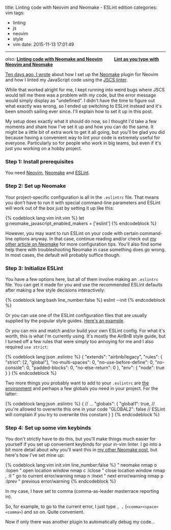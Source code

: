 title: Linting code with Neovim and Neomake - ESLint edition
categories: vim
tags:
  - linting
  - js
  - neovim
  - style
  - vim
date: 2015-11-13 17:01:49
---

*also:* **[Linting code with Neomake and Neovim](/vim/2015/linting-code-with-neomake-and-neovim)
&nbsp;&nbsp;&nbsp;&nbsp;&nbsp;&nbsp;&nbsp;&nbsp;&nbsp;&nbsp;[Lint as you type with Neovim and Neomake](/vim/2015/lint-as-you-type-with-neovim-and-neomake/)**

[Ten days ago, I wrote](vim/2015/linting-code-with-neomake-and-neovim) about how I set up the [Neomake](https://github.com/benekastah/neomake) plugin for Neovim and how I linted my JavaScript code using the [JSCS linter](http://jscs.info/).

While that worked alright for me, I kept running into weird bugs where JSCS would tell me there was a problem with my code, but the error message would simply display as "undefined". I didn't have the time to figure out what exactly was wrong, so I ended up switching to ESLint instead and it's been smooth sailing ever since. I'll explain how to set it up in this post.

<!-- more -->

My setup does exactly what it should do now, so I thought I'd take a few moments and share how I've set it up and how you can do the same. It might be a little bit of extra work to get it all going, but you'll be glad you did because having a convenient way to lint your code is extremely useful for everyone. Particularly so for people who work in big teams, but even if it's just you working on a hobby project.

### Step 1: Install prerequisites

You need [Neovim](https://github.com/neovim/neovim/wiki/Installing-Neovim), [Neomake](https://github.com/neovim/neovim/wiki/Installing-Neovim) and [ESLint](https://github.com/eslint/eslint).

### Step 2: Set up Neomake

Your project-specific configuration is all in the `.eslintrc` file. That means you don't have to run it with special command-line parameters and ESLint will work out of the box just by setting it up like this:

{% codeblock lang:vim init.vim %}
let g:neomake_javascript_enabled_makers = ['eslint']
{% endcodeblock %}

However, you may want to run ESLint on your code with certain command-line options anyway. In that case, continue reading and/or check out [my other article on Neomake](vim/2015/linting-code-with-neomake-and-neovim) for more configuration tips. You'll also find some help there with troubleshooting Neomake in case something does go wrong. In most cases, the default will probably suffice though.

### Step 3: Initialize ESLint

You have a few options here, but all of them involve making an `.eslintrc` file. You can get it made for you and use the recommended ESLint defaults after making a few style decisions interactively:

{% codeblock lang:bash line_number:false %}
eslint --init
{% endcodeblock %}

Or you can use one of the ESLint configuration files that are usually supplied by the popular style guides. [Here's an example](https://github.com/airbnb/javascript/tree/master/packages/eslint-config-airbnb).

Or you can mix and match and/or build your own ESLint config. For what it's worth, this is what I'm currently using. It's mostly the AirBnB style guide, but I turned off a few rules that were simply too annoying for me and I also required `use strict`:

{% codeblock lang:json .eslintrc %}
{
    "extends": "airbnb/legacy",
    "rules": {
        "strict": [2, "global"],
        "no-multi-spaces": 0,
        "no-use-before-define": 0,
        "no-console": 0,
        "padded-blocks": 0,
        "no-else-return": 0
    },
    "env": {
        "node": true
    }
}
{% endcodeblock %}

Two more things you probably want to add to your `.eslintrc` are [the environment](http://eslint.org/docs/user-guide/configuring.html#specifying-environments) and perhaps a few globals you need in your project. For the latter:

{% codeblock lang:json .eslintrc %}
{
    // ...
    "globals": {
        "global1": true,    // you're allowed to overwrite this one in your code
        "GLOBAL2": false    // ESLint will complain if you try to overwrite this constant
    }
}
{% endcodeblock %}

### Step 4: Set up some vim keybinds

You don't strictly have to do this, but you'll make things much easier for yourself if you set up convenient keybinds for your in-vim linter. I go into a bit more detail about why you'll want this in [my other Neomake post](vim/2015/linting-code-with-neomake-and-neovim), but here's how I've set mine up:

{% codeblock lang:vim init.vim line_number:false %}
" neomake
nmap <Leader><Space>o :lopen<CR>      " open location window
nmap <Leader><Space>c :lclose<CR>     " close location window
nmap <Leader><Space>, :ll<CR>         " go to current error/warning
nmap <Leader><Space>n :lnext<CR>      " next error/warning
nmap <Leader><Space>p :lprev<CR>      " previous error/warning
{% endcodeblock %}

In my case, I have <Leader> set to comma (comma-as-leader masterrace reporting in).

So, for example, to go to the current error, I just type `, ,` (`<comma><space><comma>`) and so on. Quite convenient.

Now if only there was another plugin to automatically debug my code...
